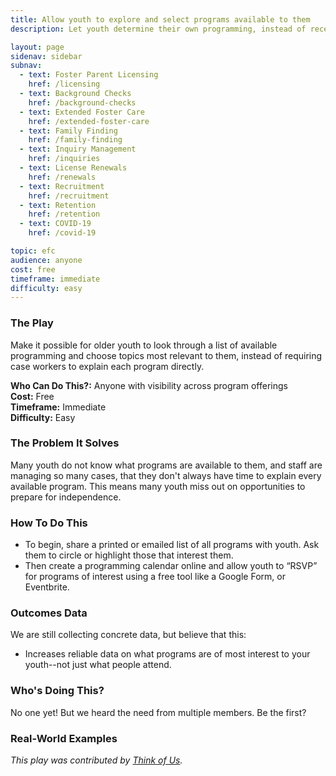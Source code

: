 ```yaml
---
title: Allow youth to explore and select programs available to them
description: Let youth determine their own programming, instead of receiving a filtered list from their case worker

layout: page
sidenav: sidebar
subnav:
  - text: Foster Parent Licensing
    href: /licensing
  - text: Background Checks
    href: /background-checks
  - text: Extended Foster Care
    href: /extended-foster-care
  - text: Family Finding
    href: /family-finding
  - text: Inquiry Management
    href: /inquiries
  - text: License Renewals
    href: /renewals
  - text: Recruitment
    href: /recruitment
  - text: Retention
    href: /retention
  - text: COVID-19
    href: /covid-19

topic: efc
audience: anyone
cost: free
timeframe: immediate
difficulty: easy
---
```



### The Play

Make it possible for older youth to look through a list of available programming and choose topics most relevant to them, instead of requiring case workers to explain each program directly.

**Who Can Do This?:**
Anyone with visibility across program offerings<br />
**Cost:**
Free<br />
**Timeframe:**
Immediate<br />
**Difficulty:**
Easy<br />

### The Problem It Solves

Many youth do not know what programs are available to them, and staff are managing so many cases, that they don't always have time to explain every available program. This means many youth miss out on opportunities to prepare for independence.

### How To Do This

* To begin, share a printed or emailed list of all programs with youth. Ask them to circle or highlight those that interest them.
* Then create a programming calendar online and allow youth to “RSVP” for programs of interest using a free tool like a Google Form, or Eventbrite.


### Outcomes Data

We are still collecting concrete data, but believe that this:
* Increases reliable data on what programs are of most interest to your youth--not just what people attend.


### Who's Doing This?

No one yet! But we heard the need from multiple members. Be the first?

### Real-World Examples

*This play was contributed by [Think of Us](https://thinkof-us.org).*